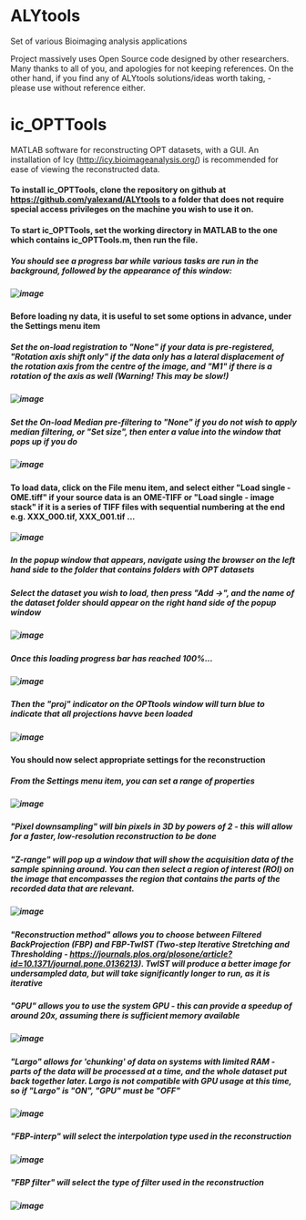 # ALYtools

Set of various Bioimaging analysis applications

Project massively uses Open Source code designed by other researchers. 
Many thanks to all of you, and apologies for not keeping references.
On the other hand, if you find any of ALYtools solutions/ideas worth taking, - please use without reference either.

# ic_OPTTools

MATLAB software for reconstructing OPT datasets, with a GUI. An installation of Icy (http://icy.bioimageanalysis.org/) is recommended for ease of viewing the reconstructed data.

#### To install ic_OPTTools, clone the repository on github at https://github.com/yalexand/ALYtools to a folder that does not require special access privileges on the machine you wish to use it on.
#### To start ic_OPTTools, set the working directory in MATLAB to the one which contains ic_OPTTools.m, then run the file.
##### You should see a progress bar while various tasks are run in the background, followed by the appearance of this window:  
##### ![image](https://user-images.githubusercontent.com/63599428/127892790-95fe6d2c-646a-4dda-b848-96efd8c87974.png)

#### Before loading ny data, it is useful to set some options in advance, under the Settings menu item
##### Set the on-load registration to "None" if your data is pre-registered, "Rotation axis shift only" if the data only has a lateral displacement of the rotation axis from the centre of the image, and "M1" if there is a rotation of the axis as well (Warning! This may be slow!)
##### ![image](https://user-images.githubusercontent.com/63599428/127894448-999f77c1-2159-4984-9bba-89a38bc16178.png)
##### Set the On-load Median pre-filtering to "None" if you do not wish to apply median filtering, or "Set size", then enter a value into the window that pops up if you do
##### ![image](https://user-images.githubusercontent.com/63599428/127894781-06009295-04a4-4ba6-92e4-e7e9283e3e3b.png)

#### To load data, click on the File menu item, and select either "Load single - OME.tiff" if your source data is an OME-TIFF or "Load single - image stack" if it is a series of TIFF files with sequential numbering at the end e.g. XXX_000.tif, XXX_001.tif ...
##### ![image](https://user-images.githubusercontent.com/63599428/127893894-4c06d63f-36a9-412b-a07f-7211a8e5a3d9.png)
##### In the popup window that appears, navigate using the browser on the left hand side to the folder that contains folders with OPT datasets
##### Select the dataset you wish to load, then press "Add ->", and the name of the dataset folder should appear on the right hand side of the popup window
##### ![image](https://user-images.githubusercontent.com/63599428/127895375-96458534-58a6-47d7-9922-5b946f43a3a4.png)
##### Once this loading progress bar has reached 100%...
##### ![image](https://user-images.githubusercontent.com/63599428/128340875-a8974870-5881-4f95-aafd-b2eaedd0bd36.png)
##### Then the "proj" indicator on the OPTtools window will turn blue to indicate that all projections havve been loaded
##### ![image](https://user-images.githubusercontent.com/63599428/128340984-c3796381-0589-4dad-8654-5d3bd1eeb376.png)

#### You should now select appropriate settings for the reconstruction
##### From the Settings menu item, you can set a range of properties
##### ![image](https://user-images.githubusercontent.com/63599428/128341219-f8436f56-2370-4ace-8d3d-e4ee21a4feaa.png)
##### "Pixel downsampling" will bin pixels in 3D by powers of 2 - this will allow for a faster, low-resolution reconstruction to be done
##### "Z-range" will pop up a window that will show the acquisition data of the sample spinning around. You can then select a region of interest (ROI) on the image that encompasses the region that contains the parts of the recorded data that are relevant.
##### ![image](https://user-images.githubusercontent.com/63599428/128341620-66f7e5fb-4d69-46b6-aae5-4a5907669cff.png)
##### "Reconstruction method" allows you to choose between Filtered BackProjection (FBP) and FBP-TwIST (Two-step Iterative Stretching and Thresholding - https://journals.plos.org/plosone/article?id=10.1371/journal.pone.0136213). TwIST will produce a better image for undersampled data, but will take significantly longer to run, as it is iterative
##### "GPU" allows you to use the system GPU - this can provide a speedup of around 20x, assuming there is sufficient memory available
##### ![image](https://user-images.githubusercontent.com/63599428/128342698-0d81f109-b8f9-4a5b-a7d0-ec13cc329d08.png)
##### "Largo" allows for 'chunking' of data on systems with limited RAM - parts of the data will be processed at a time, and the whole dataset put back together later. Largo is not compatible with GPU usage at this time, so if "Largo" is "ON", "GPU" must be "OFF"
##### ![image](https://user-images.githubusercontent.com/63599428/128343032-b9de9ae0-3f2b-42a5-80b0-e616def860f7.png)
##### "FBP-interp" will select the interpolation type used in the reconstruction
##### ![image](https://user-images.githubusercontent.com/63599428/128342399-b0df049f-962d-4dba-90fa-c7974bb4240f.png)
##### "FBP filter" will select the type of filter used in the reconstruction
##### ![image](https://user-images.githubusercontent.com/63599428/128342567-ff6de8e8-184a-4918-87fc-91f99d2cbb5c.png)

